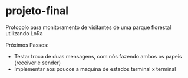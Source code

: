 # projeto-final
Protocolo para monitoramento de visitantes de uma parque florestal utilizando LoRa

Próximos Passos:

- Testar troca de duas mensagens, com nós fazendo ambos os papeis (receiver e sender)
- Implementar aos poucos a maquina de estados terminal x terminal